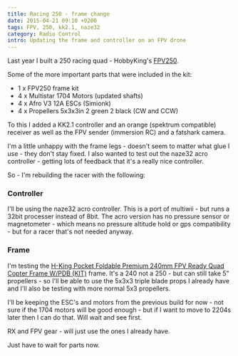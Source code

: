 ```yaml
---
title: Racing 250 - frame change
date: 2015-04-21 09:10 +0200
tags: FPV, 250, kk2.1, naze32
category: Radio Control
intro: Updating the frame and controller on an FPV drone
---
```


Last year I built a 250 racing quad - HobbyKing's [FPV250](http://www.hobbyking.com/hobbyking/store/__52863__HobbyKing_Spec_FPV250_V2_Quad_Copter_ARF_Combo_Kit_Mini_Sized_FPV_Multi_Rotor_ARF_.html).

Some of the more important parts that were included in the kit:

- 1 x FPV250 frame kit
- 4 x Multistar 1704 Motors (updated shafts)
- 4 x Afro V3 12A ESCs (Simionk)
- 4 x Propellers 5x3x3in 2 green 2 black (CW and CCW)

To this I added a KK2.1 controller and an orange (spektrum compatible) receiver as well as the FPV sender (immersion RC) and a fatshark camera.

I'm a little unhappy with the frame legs - doesn't seem to matter what glue I use - they don't stay fixed. I also wanted to test out the naze32 acro controller - getting lots of feedback that it's a really nice controller.

So - I'm rebuilding the racer with the following:

### Controller

I'll be using the naze32 acro controller. This is a port of multiwii - but runs a 32bit processer instead of 8bit. The acro version has no pressure sensor or magnetometer - which means no pressure altitude hold or gps compatibility - but for a racer that's not needed anyway.

### Frame

I'm testing the [H-King Pocket Foldable Premium 240mm FPV Ready Quad Copter Frame W/PDB (KIT)](https://www.hobbyking.com/hobbyking/store/uh_viewItem.asp?idProduct=76311) frame. It's a 240 not a 250 - but can still take 5" propellers - so I'll be able to use the 5x3x3 triple blade props I already have and I'll also be testing with more normal 5x3 propellers.

I'll be keeping the ESC's and motors from the previous build for now - not sure if the 1704 motors will be good enough - but if I want to move to 2204s later then I can do that. Will wait and see first.

RX and FPV gear - will just use the ones I already have.

Just have to wait for parts now.
